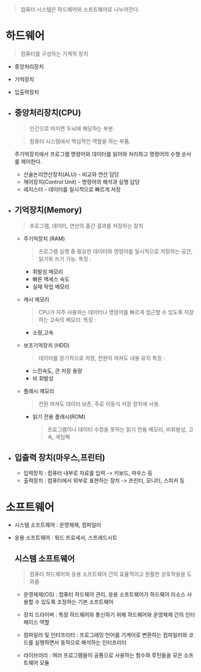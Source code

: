 > 컴퓨터 시스템은 하드웨어와 소프트웨어로 나누어진다.


# 하드웨어
> 컴퓨터를 구성하는 기계적 장치

- 중앙처리장치
- 기억장치
- 입출력장치

- ## 중앙처리장치(CPU)
  >인간으로 따지면 두뇌에 해당하는 부분. 

  >컴퓨터 시스템에서 핵심적인 역할을 하는 부품.

  주기억장치에서 프로그램 명령어와 데이터를 읽어와 처리하고 명령어의 수행 순서를 제어한다.
  - 산술논리연산장치(ALU) - 비교와 연산 담당
  - 제어장치(Control Unit) - 명령어의 해석과 실행 담당
  - 레지스터 - 데이터를 일시적으로 빠르게 저장





- ## 기억장치(Memory)
    > 프로그램, 데이터, 연산의 중간 결과를 저장하는 장치

    - 주기억장치 (RAM)
        > 프로그램 실행 중 필요한 데이터와 명령어를 일시적으로 저장하는 공간, 읽기와 쓰기 가능.
        특징 : 
        - 휘발성 메모리
        - 빠른 액세스 속도
        - 실제 작업 메모리

    - 캐시 메모리
       > CPU가 자주 사용하는 데이터나 명령어를 빠르게 접근할 수 있도록 저장하는 고속의 메모리.
       특징 :
       - 소량,고속

    - 보조기억장치 (HDD)
      > 데이터를 장기적으로 저장, 전원이 꺼져도 내용 유지
        특징 :
        - 느린속도, 큰 저장 용량
        - 비 휘발성

     - 플래시 메모리
       > 전원 꺼져도 데이터 보존, 주로 이동식 저장 장치에 사용.

        - 읽기 전용 플래시(ROM)
           >프로그램이나 데이터 수정을 못하는 읽기 전용 메모리, 비휘발성, 고속, 게임팩 



- ## 입출력 장치(마우스,프린터)
  - 입력장치 : 컴퓨터 내부로 자료를 입력 -> 키보드, 마우스 등
  - 출력장치 : 컴퓨터에서 외부로 표현하는 장치 -> 프린터, 모니터, 스피커 등



# 소프트웨어
  - 시스템 소프트웨어 : 운영체제, 컴파일러
  - 응용 소프트웨어 : 워드 프로세서, 스프레드시트


    ## 시스템 소프트웨어 
    > 컴퓨터 하드웨어와 응용 소프트웨어 간의 효율적이고 원활한 상호작용을 도와줌

    - 운영체제(OS) : 컴퓨터 하드웨어 관리, 응용 소프트웨어가 하드웨어 리소스 사용할 수 있도록 조정하는 기본 소프트웨어

    - 장치 드라이버 : 특정 하드웨어와 통신하기 위해 하드웨어와 운영체제 간의 인터페이스 역할

    - 컴파일러 및 인터프리터 : 프로그래밍 언어를 기계어로 변환하는 컴파일러와 코드를 실행하면서 동적으로 해석하는 인터프리터

    - 라이브러리 : 여러 프로그램들이 공통으로 사용하는 함수와 루틴들을 모은 소프트웨어 모듈


  